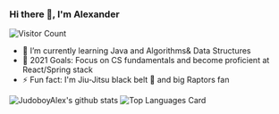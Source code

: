 ### Hi there 👋, I'm Alexander
![Visitor Count](https://komarev.com/ghpvc/?username=JudoboyAlex&color=ff69b4)

- 🌱 I’m currently learning Java and Algorithms& Data Structures
- 🥅 2021 Goals: Focus on CS fundamentals and become proficient at React/Spring stack
- ⚡ Fun fact: I'm Jiu-Jitsu black belt 🥋 and big Raptors fan


![JudoboyAlex's github stats](https://github-readme-stats.vercel.app/api?username=JudoboyAlex&show_icons=true&theme=cobalt&count_private=true)
![Top Languages Card](https://github-readme-stats.vercel.app/api/top-langs/?username=JudoboyAlex&layout=compact&theme=cobalt)

